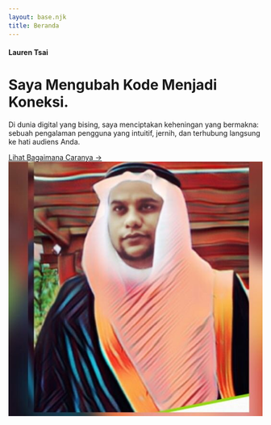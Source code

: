 ```yaml
---
layout: base.njk
title: Beranda
---
```

<div class="container my-auto">
<div class="row align-items-center justify-content-center py-5">
<div class="col-12 col-lg-7">
<div class="text-center text-lg-start pe-lg-5">
<h4 class="text-neon fw-bold mb-3">Lauren Tsai</h4>
<h1 class="display-2 fw-bold lh-1 mb-4">Saya Mengubah Kode Menjadi Koneksi.</h1>
<p class="lead text-white-50 mb-4">
Di dunia digital yang bising, saya menciptakan keheningan yang bermakna: sebuah pengalaman pengguna yang intuitif, jernih, dan terhubung langsung ke hati audiens Anda.
</p>
<a href="/portfolio/" class="btn btn-neon rounded-pill px-4 py-2">
Lihat Bagaimana Caranya →
</a>
</div>
</div>
<div class="col-12 col-lg-5">
<div class="d-flex justify-content-center justify-content-lg-start ps-lg-5 mt-5 mt-lg-0">
<div class="hero-image-container">
<div class="dashed-circle"></div>
<img src="/img/hero-image.jpg" class="hero-image" alt="Lauren Tsai">
</div>
</div>
</div>
</div>
</div>